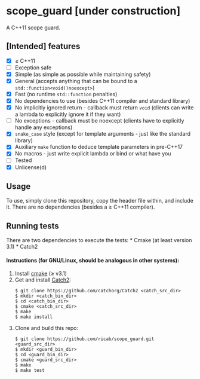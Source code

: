 # scope_guard [under construction]
A C++11 scope guard.

## [Intended] features
- [x] &ge; C++11
- [ ] Exception safe
- [x] Simple (as simple as possible while maintaining safety)
- [x] General (accepts anything that can be bound to a
`std::function<void()noexcept>`)
- [x] Fast (no runtime `std::function` penalties)
- [x] No dependencies to use (besides C++11 compiler and standard library)
- [x] No implicitly ignored return - callback must return `void` (clients can
write a lambda to explicitly ignore it if they want)
- [ ] No exceptions - callback must be noexcept (clients have to explicitly
handle any exceptions)
- [x] `snake_case` style (except for template arguments - just like the
standard library)
- [x] Auxiliary `make` function to deduce template parameters in pre-C++17
- [x] No macros - just write explicit lambda or bind or what have you
- [ ] Tested
- [x] Unlicense(d)

## Usage
To use,  simply clone this repository, copy the header file within, and include 
it. There are no dependencies (besides a &ge; C++11 compiler).

## Running tests
There are two dependencies to execute the tests:
    * Cmake (at least version 3.1)
    * Catch2
    
#### Instructions (for GNU/Linux, should be analogous in other systems):
1. Install [cmake](https://cmake.org/) (&ge; v3.1)
2. Get and install [Catch2](https://github.com/catchorg/Catch2):
    ```
    $ git clone https://github.com/catchorg/Catch2 <catch_src_dir>
    $ mkdir <catch_bin_dir>
    $ cd <catch_bin_dir>
    $ cmake <catch_src_dir>
    $ make
    $ make install
    ```
3. Clone and build this repo:
    ```
    $ git clone https://github.com/ricab/scope_guard.git <guard_src_dir>
    $ mkdir <guard_bin_dir>
    $ cd <guard_bin_dir>
    $ cmake <guard_src_dir>
    $ make
    $ make test
    ```
